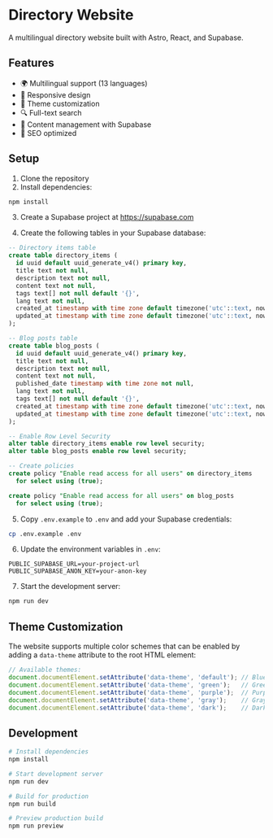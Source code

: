 # Directory Website

A multilingual directory website built with Astro, React, and Supabase.

## Features

- 🌍 Multilingual support (13 languages)
- 📱 Responsive design
- 🎨 Theme customization
- 🔍 Full-text search
- 📝 Content management with Supabase
- 🎯 SEO optimized

## Setup

1. Clone the repository
2. Install dependencies:
```bash
npm install
```

3. Create a Supabase project at https://supabase.com

4. Create the following tables in your Supabase database:

```sql
-- Directory items table
create table directory_items (
  id uuid default uuid_generate_v4() primary key,
  title text not null,
  description text not null,
  content text not null,
  tags text[] not null default '{}',
  lang text not null,
  created_at timestamp with time zone default timezone('utc'::text, now()) not null,
  updated_at timestamp with time zone default timezone('utc'::text, now()) not null
);

-- Blog posts table
create table blog_posts (
  id uuid default uuid_generate_v4() primary key,
  title text not null,
  description text not null,
  content text not null,
  published_date timestamp with time zone not null,
  lang text not null,
  tags text[] not null default '{}',
  created_at timestamp with time zone default timezone('utc'::text, now()) not null,
  updated_at timestamp with time zone default timezone('utc'::text, now()) not null
);

-- Enable Row Level Security
alter table directory_items enable row level security;
alter table blog_posts enable row level security;

-- Create policies
create policy "Enable read access for all users" on directory_items
  for select using (true);

create policy "Enable read access for all users" on blog_posts
  for select using (true);
```

5. Copy `.env.example` to `.env` and add your Supabase credentials:

```bash
cp .env.example .env
```

6. Update the environment variables in `.env`:

```
PUBLIC_SUPABASE_URL=your-project-url
PUBLIC_SUPABASE_ANON_KEY=your-anon-key
```

7. Start the development server:

```bash
npm run dev
```

## Theme Customization

The website supports multiple color schemes that can be enabled by adding a `data-theme` attribute to the root HTML element:

```js
// Available themes:
document.documentElement.setAttribute('data-theme', 'default'); // Blue theme
document.documentElement.setAttribute('data-theme', 'green');   // Green theme
document.documentElement.setAttribute('data-theme', 'purple');  // Purple theme
document.documentElement.setAttribute('data-theme', 'gray');    // Gray theme
document.documentElement.setAttribute('data-theme', 'dark');    // Dark theme
```

## Development

```bash
# Install dependencies
npm install

# Start development server
npm run dev

# Build for production
npm run build

# Preview production build
npm run preview
```